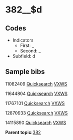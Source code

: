 # 382\_\_$d

## Codes

-   Indicators
    -   First: \_
    -   Second: \_
-   Subfield: d

## Sample bibs

11082409 [Quicksearch](https://search.library.yale.edu/catalog/11082409) [VXWS](http://prodorbis.library.yale.edu:7014/vxws/GetHoldingsService?bibId=11082409)

11644804 [Quicksearch](https://search.library.yale.edu/catalog/11644804) [VXWS](http://prodorbis.library.yale.edu:7014/vxws/GetHoldingsService?bibId=11644804)

11767101 [Quicksearch](https://search.library.yale.edu/catalog/11767101) [VXWS](http://prodorbis.library.yale.edu:7014/vxws/GetHoldingsService?bibId=11767101)

12870933 [Quicksearch](https://search.library.yale.edu/catalog/12870933) [VXWS](http://prodorbis.library.yale.edu:7014/vxws/GetHoldingsService?bibId=12870933)

14115890 [Quicksearch](https://search.library.yale.edu/catalog/14115890) [VXWS](http://prodorbis.library.yale.edu:7014/vxws/GetHoldingsService?bibId=14115890)

**Parent topic:**[382](../../tags/382/382.md)

